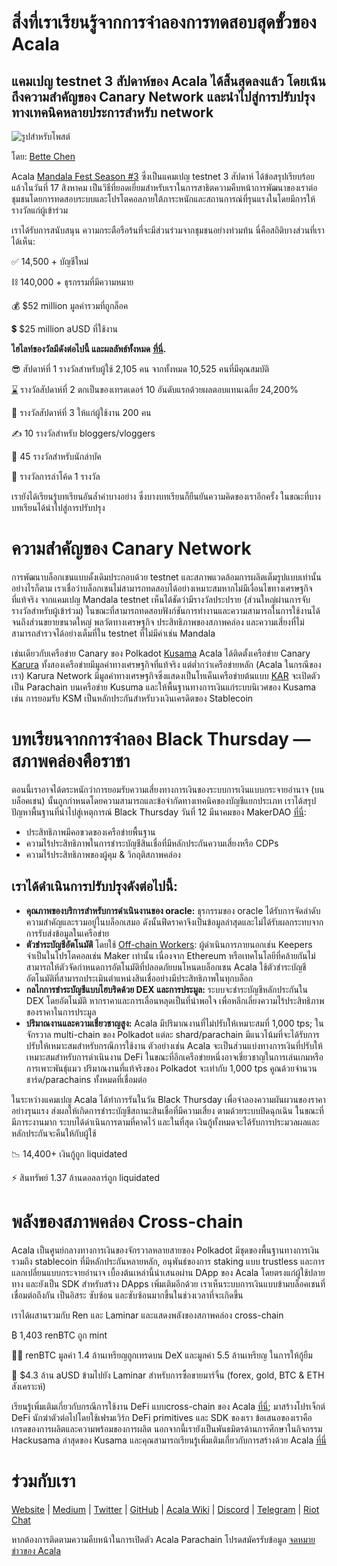 # สิ่งที่เราเรียนรู้จากการจำลองการทดสอบสุดขั้วของ Acala

## แคมเปญ testnet 3 สัปดาห์ของ Acala ได้สิ้นสุดลงแล้ว โดยเน้นถึงความสำคัญของ Canary Network และนำไปสู่การปรับปรุงทางเทคนิคหลายประการสำหรับ network

![รูปสำหรับโพสต์](https://miro.medium.com/max/1600/1*lGVbzGOgp5M3DqCPtAds8A.jpeg)

โดย: [Bette Chen](https://medium.com/u/8d475d21e811?source=post_page-----5ef5769a0902--------------------------------)

Acala [Mandala Fest Season #3](https://medium.com/acalanetwork/acala-mandala-festival-season-3-d0a6f155c154) ซึ่งเป็นแคมเปญ testnet 3 สัปดาห์ ได้ข้อสรุปเรียบร้อยแล้วในวันที่ 17 สิงหาคม เป็นวิธีที่ยอดเยี่ยมสำหรับเราในการสาธิตความคืบหน้าการพัฒนาของเราต่อชุมชนโดยการทดสอบระบบและโปรโตคอลภายใต้ภาระหนักและสถานการณ์ที่รุนแรงในโดยมีการให้รางวัลแก่ผู้เข้าร่วม

เราได้รับการสนับสนุน ความกระตือรือร้นที่จะมีส่วนร่วมจากชุมชนอย่างท่วมท้น นี่คือสถิติบางส่วนที่เราได้เห็น:

✅ 14,500 + บัญชีใหม่

⛓️ 140,000 + ธุรกรรมที่มีความหมาย

💰 $52 million มูลค่ารวมที่ถูกล็อค

💲 $25 million aUSD ที่ใช้งาน

**ไฮไลท์ของวัลมีดังต่อไปนี้ และผลลัพธ์ทั้งหมด** [**ที่นี่**](https://github.com/AcalaNetwork/Acala/wiki/W.-Contribution-&-Rewards#season-3-prize-giving)**.**

😎 สัปดาห์ที่ 1 รางวัลสำหรับผู้ใช้ 2,105 คน จากทั้งหมด 10,525 คนที่มีคุณสมบัติ

[⌛](https://emojipedia.org/hourglass-done/) รางวัลสัปดาห์ที่ 2 ตกเป็นของเทรดเดอร์ 10 อันดับแรกด้วยผลตอบแทนเฉลี่ย 24,200%

🌋 รางวัลสัปดาห์ที่ 3 ให้แก่ผู้ใช้งาน 200 คน

✍️ 10 รางวัลสำหรับ bloggers/vloggers

🐞 45 รางวัลสำหรับนักล่าบัค

🤖️ รางวัลการล่าโค้ด 1 รางวัล

เรายังได้เรียนรู้บทเรียนอันล้ำค่าบางอย่าง ซึ่งบางบทเรียนก็ยืนยันความคิดของเราอีกครั้ง ในขณะที่บางบทเรียนได้นำไปสู่การปรับปรุง

# ความสำคัญของ Canary Network

การพัฒนาบล็อกเชนแบบดั้งเดิมประกอบด้วย testnet และสภาพแวดล้อมการผลิตเต็มรูปแบบเท่านั้น อย่างไรก็ตาม เราเชื่อว่าบล็อกเชนไม่สามารถทดสอบได้อย่างเหมาะสมหากไม่มีเงื่อนไขทางเศรษฐกิจที่แท้จริง จากแคมเปญ Mandala testnet เห็นได้ชัดว่ามีรางวัลประปราย (ส่วนใหญ่ผ่านการจับรางวัลสำหรับผู้เข้าร่วม) ในขณะที่สามารถทดสอบฟังก์ชันการทำงานและความสามารถในการใช้งานได้จนถึงส่วนขยายขนาดใหญ่ พลวัตทางเศรษฐกิจ ประสิทธิภาพของสภาพคล่อง และความเสี่ยงที่ไม่สามารถสำรวจได้อย่างเต็มที่ใน testnet ที่ไม่มีค่าเช่น Mandala

เช่นเดียวกับเครือข่าย Canary ของ Polkadot [Kusama](http://kusama.network) Acala ได้ติดตั้งเครือข่าย Canary [Karura](https://github.com/AcalaNetwork/Acala/wiki/1.-Get-Started#acala-trilogy-networks) ทั้งสองเครือข่ายมีมูลค่าทางเศรษฐกิจที่แท้จริง แต่ต่ำกว่าเครือข่ายหลัก (Acala ในกรณีของเรา) Karura Network มีมูลค่าทางเศรษฐกิจซึ่งแสดงเป็นโทเค็นเครือข่ายต้นแบบ [KAR](https://github.com/AcalaNetwork/Acala/wiki/V.-ACA-&-KAR) จะเปิดตัวเป็น Parachain บนเครือข่าย Kusuma และให้พื้นฐานทางการเงินแก่ระบบนิเวศของ Kusama เช่น การยอมรับ KSM เป็นหลักประกันสำหรับวงเงินเครดิตของ Stablecoin

# บทเรียนจากการจำลอง Black Thursday — สภาพคล่องคือราชา

ตอนนี้เราอาจได้ตระหนักว่าการยอมรับความเสี่ยงทางการเงินของระบบการเงินแบบกระจายอำนาจ (บนบล็อคเชน) นั้นถูกกำหนดโดยความสามารถและข้อจำกัดทางเทคนิคของบัญชีแยกประเภท เราได้สรุปปัญหาพื้นฐานที่นำไปสู่เหตุการณ์ Black Thursday วันที่ 12 มีนาคมของ MakerDAO [ที่นี่](https://medium.com/acalanetwork/regaining-confidence-in-decentralized-stablecoins-bd98ba8e3c83):

- ประสิทธิภาพมีคอขวดของเครือข่ายพื้นฐาน
- ความไร้ประสิทธิภาพในการชำระบัญชีสินเชื่อที่มีหลักประกันความเสี่ยงหรือ CDPs
- ความไร้ประสิทธิภาพของผู้คุม & วิกฤติสภาพคล่อง

## เราได้ดำเนินการปรับปรุงดังต่อไปนี้:

- **คุณภาพของบริการสำหรับการดำเนินงานของ oracle:** ธุรกรรมของ oracle ได้รับการจัดลำดับความสำคัญและรวมอยู่ในบล็อกเสมอ ดังนั้นฟีดราคาจึงเป็นข้อมูลล่าสุดและไม่ได้รับผลกระทบจากการรับส่งข้อมูลในเครือข่าย
- **ตัวชำระบัญชีอัตโนมัติ** โดยใช้ [Off-chain Workers](https://www.parity.io/substrate-off-chain-workers-secure-and-efficient-computing-intensive-tasks/): ผู้ดำเนินการภายนอกเช่น Keepers จำเป็นในโปรโตคอลเช่น Maker เท่านั้น เนื่องจาก Ethereum หรือเทคโนโลยีที่คล้ายกันไม่สามารถให้ตัวจัดกำหนดการอัตโนมัติที่ปลอดภัยบนโหนดบล็อกเชน Acala ใช้ตัวชำระบัญชีอัตโนมัติที่สามารถประเมินตำแหน่งสินเชื่ออย่างมีประสิทธิภาพในทุกบล็อก
- **กลไกการชำระบัญชีแบบไฮบริดด้วย DEX และการประมูล:** ระบบจะชำระบัญชีหลักประกันใน DEX โดยอัตโนมัติ หากราคาและการเลื่อนหลุดเป็นที่น่าพอใจ เพื่อหลีกเลี่ยงความไร้ประสิทธิภาพของราคาในการประมูล
- **ปริมาณงานและความเชี่ยวชาญสูง:** Acala มีปริมาณงานที่ไม่ปรับให้เหมาะสมที่ 1,000 tps; ในจักรวาล multi-chain ของ Polkadot แต่ละ shard/parachain มีแนวโน้มที่จะได้รับการปรับให้เหมาะสมสำหรับกรณีการใช้งาน ตัวอย่างเช่น Acala จะเป็นส่วนแบ่งทางการเงินที่ปรับให้เหมาะสมสำหรับการดำเนินงาน DeFi ในขณะที่อีกเครือข่ายหนึ่งอาจเชี่ยวชาญในการเล่นเกมหรือการเพาะพันธุ์แมว ปริมาณงานที่แท้จริงของ Polkadot จะเท่ากับ 1,000 tps คูณด้วยจำนวนชาร์ด/parachains ทั้งหมดที่เชื่อมต่อ

ในระหว่างแคมเปญ Acala ได้ทำการรันในวัน Black Thursday เพื่อจำลองความผันผวนของราคาอย่างรุนแรง ส่งผลให้เกิดการชำระบัญชีสถานะสินเชื่อที่มีความเสี่ยง ตามด้วยระบบปิดฉุกเฉิน ในขณะที่มีภาระงานมาก ระบบได้ดำเนินการตามที่คาดไว้ และในที่สุด เงินกู้ทั้งหมดจะได้รับการประมวลผลและหลักประกันจะคืนให้กับผู้ใช้

📉 14,400+ เงินกู้ถูก liquidated

⚡️ สินทรัพย์ 1.37 ล้านดอลลาร์ถูก liquidated

# พลังของสภาพคล่อง Cross-chain

Acala เป็นศูนย์กลางทางการเงินของจักรวาลหลายสายของ Polkadot มีชุดของพื้นฐานทางการเงินรวมถึง stablecoin ที่มีหลักประกันหลายหลัก, อนุพันธ์ของการ staking แบบ trustless และการแลกเปลี่ยนแบบกระจายอำนาจ เบื้องต้นเหล่านี้นำเสนอผ่าน DApp ของ Acala โดยตรงแก่ผู้ใช้ปลายทาง และยังเป็น SDK สำหรับสร้าง DApps เพิ่มเติมอีกด้วย เราเห็นระบบการเงินแบบข้ามบล็อคเชนที่เชื่อมต่อถึงกัน เป็นอิสระ ซับซ้อน และซับซ้อนมากขึ้นในช่วงเวลาที่จะเกิดขึ้น

เราได้ผสานรวมกับ Ren และ Laminar และแสดงพลังของสภาพคล่อง cross-chain

₿ 1,403 renBTC ถูก mint

👨‍🌾 renBTC มูลค่า 1.4 ล้านเหรียญถูกเทรดบน DeX และมูลค่า 5.5 ล้านเหรียญ ในการให้กู้ยืม

🌈 $4.3 ล้าน aUSD ข้ามไปยัง Laminar สำหรับการซื้อขายมาร์จิ้น (forex, gold, BTC & ETH สังเคราะห์)

เรียนรู้เพิ่มเติมเกี่ยวกับกรณีการใช้งาน DeFi แบบcross-chain ของ Acala [ที่นี่](https://github.com/AcalaNetwork/Acala/wiki/T.-Cross-chain-DeFi); มาสร้างโปรเจ็กต์ DeFi นักฆ่าตัวต่อไปโดยใช้เฟรมเวิร์ก DeFi primitives และ SDK ของเรา ข้อเสนอของเราคือเกรดของการผลิตและความพร้อมของการผลิต นอกจากนี้เรายังเป็นพันธมิตรด้านการศึกษาในกิจกรรม Hackusama ล่าสุดของ Kusama และคุณสามารถเรียนรู้เพิ่มเติมเกี่ยวกับการสร้างด้วย Acala [ที่นี่](https://medium.com/acalanetwork/hackusama-ea1ddf3e945a)

# ร่วมกับเรา

[Website](https://acala.network/) | [Medium](https://medium.com/acalanetwork) | [Twitter](https://twitter.com/AcalaNetwork) | [GitHub](https://github.com/AcalaNetwork/Acala) | [Acala Wiki](https://github.com/AcalaNetwork/Acala/wiki) | [Discord](https://discord.gg/vdbFVCH) | [Telegram](https://t.me/acalaofficial) | [Riot Chat](https://riot.im/app/#/room/#acala:matrix.org)

หากต้องการติดตามความคืบหน้าในการเปิดตัว Acala Parachain โปรดสมัครรับข้อมูล [จดหมายข่าวของ Acala](https://share.hsforms.com/1X9RxkXk-R62I0VNbATaDXw4h8qc)
